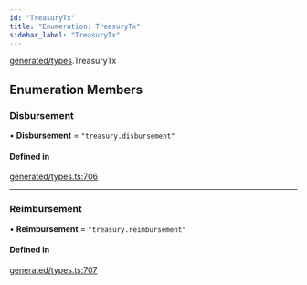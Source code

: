 ```yaml
---
id: "TreasuryTx"
title: "Enumeration: TreasuryTx"
sidebar_label: "TreasuryTx"
---
```


[generated/types](../../../../modules/Generated/Types/Types.md).TreasuryTx

## Enumeration Members

### Disbursement

• **Disbursement** = ``"treasury.disbursement"``

#### Defined in

[generated/types.ts:706](https://github.com/PolymeshAssociation/polymesh-sdk/blob/978e4ded6/src/generated/types.ts#L706)

___

### Reimbursement

• **Reimbursement** = ``"treasury.reimbursement"``

#### Defined in

[generated/types.ts:707](https://github.com/PolymeshAssociation/polymesh-sdk/blob/978e4ded6/src/generated/types.ts#L707)
